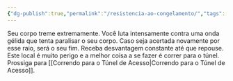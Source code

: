 ```yaml
---
{"dg-publish":true,"permalink":"/resistencia-ao-congelamento/","tags":["RPG/livro-jogo/Aasthar/story-points"],"created":"2024-12-26T18:53:54.659-05:00","updated":"2025-01-08T16:14:25.638-05:00"}
---
```



Seu corpo treme extremamente. Você luta intensamente contra uma onda gélida que tenta paralisar o seu corpo. Caso seja acertada novamente por esse raio, será o seu fim. Receba desvantagem constante até que repouse. Este local é muito perigo e a melhor coisa a se fazer é correr para o túnel. Prossiga para [[Correndo para o Túnel de Acesso\|Correndo para o Túnel de Acesso]].

